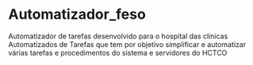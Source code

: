 # Automatizador_feso
Automatizador de tarefas desenvolvido para o hospital das clínicas
Automatizados de Tarefas que tem por objetivo simplificar e automatizar várias tarefas e procedimentos do sistema e servidores do HCTCO
